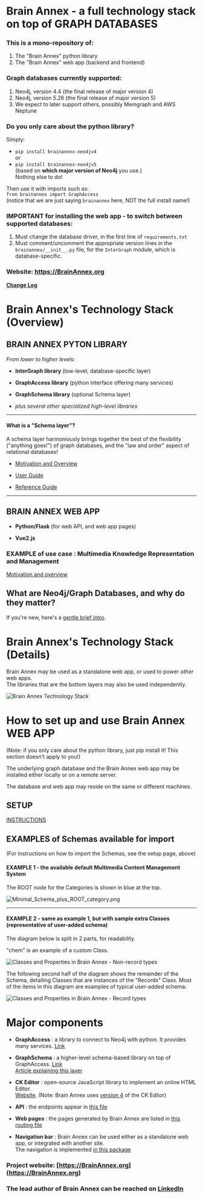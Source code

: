# Brain Annex - a full technology stack on top of GRAPH DATABASES

### This is a mono-repository of:

1) The "Brain Annex" python library
2) The "Brain Annex" web app (backend and frontend)

### Graph databases currently supported:

1) Neo4j, version 4.4 (the final release of major version 4)
2) Neo4j, version 5.26 (the final release of major version 5)
3) We expect to later support others, possibly Memgraph and AWS Neptune

### Do you only care about the python library?
Simply: 
* `pip install brainannex-neo4jv4`  
or 
* `pip install brainannex-neo4jv5`  
(based on **which major version of Neo4j** you use.)  
Nothing else to do!  

Then use it with imports such as:  
`from brainannex import GraphAccess`  
(notice that we are just saying `brainannex` here, NOT the full install name!)



### IMPORTANT for installing the web app - to switch between supported databases:
1) Must change the database driver, in the first line of `requirements.txt`
2) Must comment/uncomment the appropriate version lines in the `brainannex/__init__.py` file, 
for the `InterGraph` module, which is database-specific.




### Website: https://BrainAnnex.org

**[Change Log](https://brainannex.org/history)**



# Brain Annex's Technology Stack (Overview)

## BRAIN ANNEX PYTON LIBRARY

_From lower to higher levels:_

* **InterGraph library** (low-level, database-specific layer)

* **GraphAccess library** (python interface offering many services)

* **GraphSchema library** (optional Schema layer)
* _plus several other specialized high-level libraries_

---
#### What is a "Schema layer"?

A schema layer harmoniously brings together the best of the flexibility 
("anything goes!") of graph databases, 
and the "law and order" aspect of relational databases! 
*  [Motivation and Overview](https://julianspolymathexplorations.blogspot.com/2022/11/schema-graph-databases-neo4j.html)

* [User Guide](https://brainannex.org/docs/GraphSchema-user-guide.htm)

* [Reference Guide](https://brainannex.org/docs/GraphSchema.htm)
---

## BRAIN ANNEX WEB APP

* **Python/Flask** (for web API, and web app pages)

* **Vue2.js**




### EXAMPLE of use case : Multimedia Knowledge Representation and Management
[Motivation and overview](https://julianspolymathexplorations.blogspot.com/2019/03/multimedia-knowledge-representation-and-management-brain-annex.html)



## What are Neo4j/Graph Databases, and why do they matter?
If you're new, here's a 
[gentle brief intro](https://julianspolymathexplorations.blogspot.com/2023/10/intro-graph-databases-beginner.html). 


# Brain Annex's Technology Stack (Details)

Brain Annex may be used as a standalone web app, or used to power *other* web apps.  
The libraries that are the bottom layers may also be used independently.

![Brain Annex Technology Stack](docs/BrainAnnex_Technology_Stack.png)


# How to set up and use Brain Annex WEB APP

(Note: if you only care about the python library, just pip install it!  This section doesn't apply to you!)   

The underlying graph database and the Brain Annex web app may be installed either locally or on a remote server.

The database and web app may reside on the same or different machines.



## SETUP

[INSTRUCTIONS](https://brainannex.org/setup)




## EXAMPLES of Schemas available for import

(For instructions on how to import the Schemas, see the setup page, above)

#### EXAMPLE 1 - the available default Multimedia Content Management System

The ROOT node for the Categories is shown in blue at the top.

![Minimal_Schema_plus_ROOT_category.png](docs/Minimal_Schema_plus_ROOT_category.png)

---

#### EXAMPLE 2 - same as example 1, but with sample extra Classes (representative of user-added schema)

The diagram below is split in 2 parts, for readability.

"chem" is an example of a custom Class.

![Classes and Properties in Brain Annex - Non-record types](docs/Classes_and_Properties_Non_record_types.png)

The following second half of the diagram shows the remainder of the Schema, detailing Classes that are instances of the "Records" Class.
Most of the items in this diagram are examples of typical user-added schema:

![Classes and Properties in Brain Annex - Record types](docs/Classes_and_Properties_Record_types.png)





# Major components
* **GraphAccess** : a library to connect to Neo4j with python. It provides many services.
  [Link](https://github.com/BrainAnnex/neoaccess)


* **GraphSchema** : a higher-level schema-based library on top of GraphAccess.
  [Link](https://github.com/BrainAnnex/brain-annex/blob/main/BrainAnnex/modules/neo_schema/neo_schema.py)<!-- @IGNORE PREVIOUS: link -->  
  [Article explaining this layer](https://julianspolymathexplorations.blogspot.com/2022/11/schema-graph-databases-neo4j.html)
  

* **CK Editor** : open-source JavaScript library to implement an online HTML Editor.  
  [Website](https://www.quackit.com/html/online-html-editor/full/).
  (Note: Brain Annex uses [version 4](https://ckeditor.com/docs/ckeditor4/latest/) of the CK Editor)
  

* **API** : the endpoints appear in [this file](https://github.com/BrainAnnex/brain-annex/blob/main/BrainAnnex/api/BA_api_routing.py)<!-- @IGNORE PREVIOUS: link -->


* **Web pages** : the pages generated by Brain Annex are listed in [this routing file](https://github.com/BrainAnnex/brain-annex/blob/main/BrainAnnex/pages/BA_pages_routing.py)<!-- @IGNORE PREVIOUS: link -->


* **Navigation bar** : Brain Annex can be used either as a standalone web app, or integrated with another site.  
  The navigation is implemented [in this package](https://github.com/BrainAnnex/brain-annex/tree/main/navigation)


### Project website: [https://BrainAnnex.org](https://BrainAnnex.org)

### The lead author of Brain Annex can be reached on [LinkedIn](https://www.linkedin.com/in/julian-%F0%9F%A7%AC-west-059997185/)